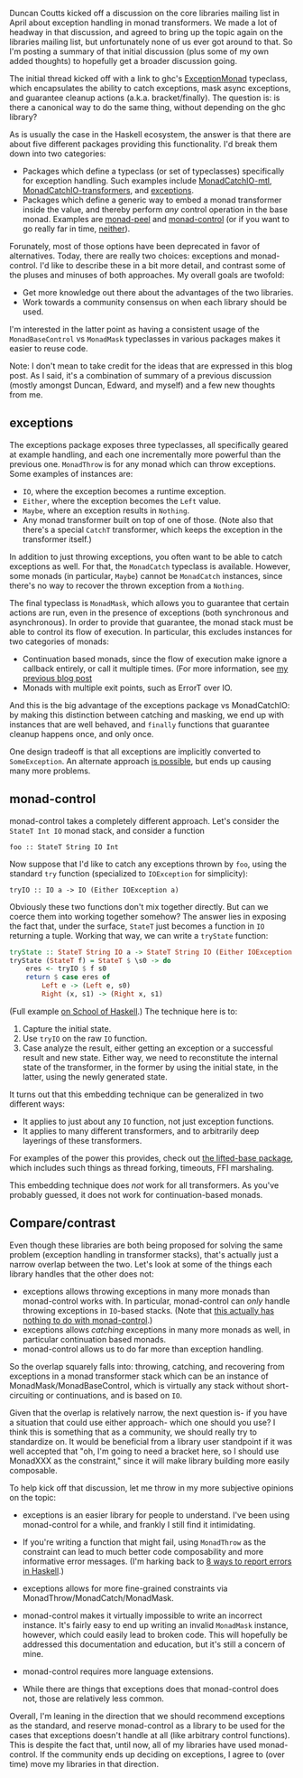 Duncan Coutts kicked off a discussion on the core libraries mailing list in
April about exception handling in monad transformers. We made a lot of headway
in that discussion, and agreed to bring up the topic again on the libraries
mailing list, but unfortunately none of us ever got around to that. So I'm
posting a summary of that initial discussion (plus some of my own added
thoughts) to hopefully get a broader discussion going.

The initial thread kicked off with a link to ghc's
[ExceptionMonad](http://www.haskell.org/ghc/docs/latest/html/libraries/ghc-7.8.2/Exception.html#t:ExceptionMonad)
typeclass, which encapsulates the ability to catch exceptions, mask async
exceptions, and guarantee cleanup actions (a.k.a. bracket/finally). The
question is: is there a canonical way to do the same thing, without depending
on the ghc library?

As is usually the case in the Haskell ecosystem, the answer is that there are
about five different packages providing this functionality. I'd break them down
into two categories:

* Packages which define a typeclass (or set of typeclasses) specifically for
  exception handling. Such examples include [MonadCatchIO-mtl](http://hackage.haskell.org/package/MonadCatchIO-mtl),
  [MonadCatchIO-transformers](http://hackage.haskell.org/package/MonadCatchIO-transformers), and [exceptions](http://hackage.haskell.org/package/exceptions).
* Packages which define a generic way to embed a monad transformer inside the value, and thereby perform *any* control operation in the base monad. Examples are [monad-peel](http://hackage.haskell.org/package/monad-peel) and [monad-control](http://hackage.haskell.org/package/monad-control) (or if you want to go really far in time, [neither](http://hackage.haskell.org/package/neither-0.1.0/docs/Control-Monad-Invert.html)).

Forunately, most of those options have been deprecated in favor of
alternatives. Today, there are really two choices: exceptions and
monad-control. I'd like to describe these in a bit more detail, and contrast
some of the pluses and minuses of both approaches. My overall goals are
twofold:

* Get more knowledge out there about the advantages of the two libraries.
* Work towards a community consensus on when each library should be used.

I'm interested in the latter point as having a consistent usage of the
`MonadBaseControl` vs `MonadMask` typeclasses in various packages makes it
easier to reuse code.

Note: I don't mean to take credit for the ideas that are expressed in this blog
post. As I said, it's a combination of summary of a previous discussion (mostly
amongst Duncan, Edward, and myself) and a few new thoughts from me.

## exceptions

The exceptions package exposes three typeclasses, all specifically geared at
example handling, and each one incrementally more powerful than the previous
one. `MonadThrow` is for any monad which can throw exceptions. Some examples of
instances are:

* `IO`, where the exception becomes a runtime exception.
* `Either`, where the exception becomes the `Left` value.
* `Maybe`, where an exception results in `Nothing`.
* Any monad transformer built on top of one of those. (Note also that there's a special `CatchT` transformer, which keeps the exception in the transformer itself.)

In addition to just throwing exceptions, you often want to be able to catch
exceptions as well. For that, the `MonadCatch` typeclass is available. However,
some monads (in particular, `Maybe`) cannot be `MonadCatch` instances, since
there's no way to recover the thrown exception from a `Nothing`.

The final typeclass is `MonadMask`, which allows you to guarantee that certain actions are run, even in the presence of exceptions (both synchronous and asynchronous). In order to provide that guarantee, the monad stack must be able to control its flow of execution. In particular, this excludes instances for two categories of monads:

* Continuation based monads, since the flow of execution make ignore a callback entirely, or call it multiple times. (For more information, see [my previous blog post](http://www.yesodweb.com/blog/2014/05/exceptions-cont-monads.)
* Monads with multiple exit points, such as ErrorT over IO.

And this is the big advantage of the exceptions package vs MonadCatchIO: by
making this distinction between catching and masking, we end up with instances
that are well behaved, and `finally` functions that guarantee cleanup happens
once, and only once.

One design tradeoff is that all exceptions are implicitly converted to `SomeException`. An alternate approach [is possible](http://hackage.haskell.org/package/failure-0.2.0.2/docs/Control-Failure.html), but ends up causing many more problems.

## monad-control

monad-control takes a completely different approach. Let's consider the `StateT
Int IO` monad stack, and consider a function

    foo :: StateT String IO Int

Now suppose that I'd like to catch any exceptions thrown by `foo`, using the
standard `try` function (specialized to `IOException` for simplicity):

    tryIO :: IO a -> IO (Either IOException a)

Obviously these two functions don't mix together directly. But can we coerce
them into working together somehow? The answer lies in exposing the fact that,
under the surface, `StateT` just becomes a function in `IO` returning a tuple.
Working that way, we can write a `tryState` function:

```haskell
tryState :: StateT String IO a -> StateT String IO (Either IOException a)
tryState (StateT f) = StateT $ \s0 -> do
    eres <- tryIO $ f s0
    return $ case eres of
        Left e -> (Left e, s0)
        Right (x, s1) -> (Right x, s1)
```

(Full example [on School of Haskell](https://www.fpcomplete.com/user/snoyberg/random-code-snippets/trystate).) The technique here is to:

1. Capture the initial state.
2. Use `tryIO` on the raw `IO` function.
3. Case analyze the result, either getting an exception or a successful result and new state. Either way, we need to reconstitute the internal state of the transformer, in the former by using the initial state, in the latter, using the newly generated state.

It turns out that this embedding technique can be generalized in two different ways:

* It applies to just about any `IO` function, not just exception functions.
* It applies to many different transformers, and to arbitrarily deep layerings of these transformers.

For examples of the power this provides, check out [the lifted-base
package](http://hackage.haskell.org/package/lifted-base), which includes such
things as thread forking, timeouts, FFI marshaling.

This embedding technique does *not* work for all transformers. As you've
probably guessed, it does not work for continuation-based monads.

## Compare/contrast

Even though these libraries are both being proposed for solving the same
problem (exception handling in transformer stacks), that's actually just a
narrow overlap between the two. Let's look at some of the things each library
handles that the other does not:

* exceptions allows throwing exceptions in many more monads than monad-control works with. In particular, monad-control can *only* handle throwing exceptions in `IO`-based stacks. (Note that [this actually has nothing to do with monad-control](http://hackage.haskell.org/package/lifted-base-0.2.2.2/docs/Control-Exception-Lifted.html#v:throwIO).)
* exceptions allows *catching* exceptions in many more monads as well, in particular continuation based monads.
* monad-control allows us to do far more than exception handling.

So the overlap squarely falls into: throwing, catching, and recovering from
exceptions in a monad transformer stack which can be an instance of
MonadMask/MonadBaseControl, which is virtually any stack without
short-circuiting or continuations, and is based on `IO`.

Given that the overlap is relatively narrow, the next question is- if you have
a situation that could use either approach- which one should you use? I think
this is something that as a community, we should really try to standardize on.
It would be beneficial from a library user standpoint if it was well accepted
that "oh, I'm going to need a bracket here, so I should use MonadXXX as the
constraint," since it will make library building more easily composable.

To help kick off that discussion, let me throw in my more subjective opinions
on the topic:

* exceptions is an easier library for people to understand. I've been using
  monad-control for a while, and frankly I still find it intimidating.

* If you're writing a function that might fail, using `MonadThrow` as the constraint can lead to much better code composability and more informative error messages. (I'm harking back to [8 ways to report errors in Haskell](http://www.randomhacks.net/2007/03/10/haskell-8-ways-to-report-errors/).)

* exceptions allows for more fine-grained constraints via MonadThrow/MonadCatch/MonadMask.

* monad-control makes it virtually impossible to write an incorrect instance. It's fairly easy to end up writing an invalid `MonadMask` instance, however, which could easily lead to broken code. This will hopefully be addressed this documentation and education, but it's still a concern of mine.

* monad-control requires more language extensions.

* While there are things that exceptions does that monad-control does not,
  those are relatively less common.

Overall, I'm leaning in the direction that we should recommend exceptions as
the standard, and reserve monad-control as a library to be used for the cases
that exceptions doesn't handle at all (like arbitrary control functions). This
is despite the fact that, until now, all of my libraries have used
monad-control. If the community ends up deciding on exceptions, I agree to
(over time) move my libraries in that direction.
